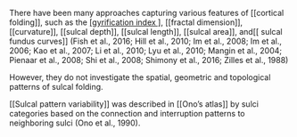 There have been many approaches capturing various features of [[cortical folding]], such as the [[gyrification index ]](GI), [[fractal dimension]], [[curvature]], [[sulcal depth]], [[sulcal length]], [[sulcal area]], and[[ sulcal fundus curves]] (Fish et al., 2016; Hill et al., 2010; Im et al., 2008; Im et al., 2006; Kao et al., 2007; Li et al., 2010; Lyu et al., 2010; Mangin et al., 2004; Pienaar et al., 2008; Shi et al., 2008; Shimony et al., 2016; Zilles et al., 1988)

However, they do not investigate the spatial, geometric and topological patterns of sulcal folding.

[[Sulcal pattern variability]] was described in [[Ono’s atlas]] by sulci categories based on the connection and interruption patterns to neighboring sulci (Ono et al., 1990).